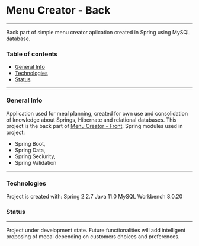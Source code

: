 # Menu Creator - Back
---
Back part of simple menu creator aplication created in Spring using MySQL database.

### Table of contents
* [General Info](#general-info)
* [Technologies](#technologies)
* [Status](#status)

---
### General Info

Application used for meal planning, created for own use and consolidation of knowledge about Springs, Hibernate and relational databases. This project is the back part of [Menu Creator - Front](https://github.com/JaroslawCzerwinski/Menu-Creator-Front).  Spring modules used in project: 
- Spring Boot, 
- Spring Data, 
- Spring Seciurity,
- Spring Validation 

---
### Technologies
Project is created with:
Spring 2.2.7
Java 11.0
MySQL Workbench 8.0.20

### Status
---
Project under development state. Future functionalities will add  intelligent proposing of meeal depending on customers choices and preferences.
